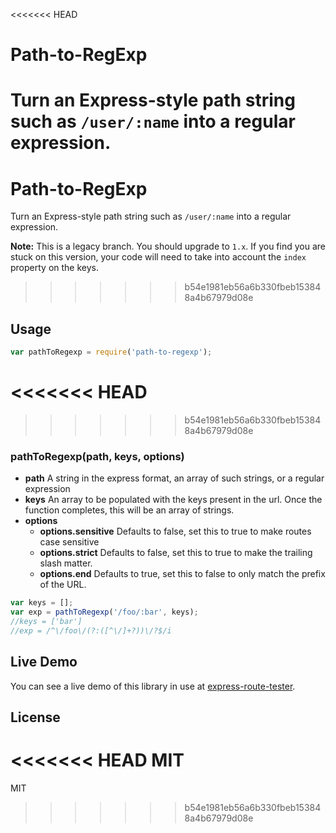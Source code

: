 <<<<<<< HEAD

# Path-to-RegExp

  Turn an Express-style path string such as `/user/:name` into a regular expression.
=======
# Path-to-RegExp

Turn an Express-style path string such as `/user/:name` into a regular expression.

**Note:** This is a legacy branch. You should upgrade to `1.x`. If you find you are stuck on this version, your code will need to take into account the `index` property on the keys.
>>>>>>> b54e1981eb56a6b330fbeb153848a4b67979d08e

## Usage

```javascript
var pathToRegexp = require('path-to-regexp');
```
<<<<<<< HEAD
=======

>>>>>>> b54e1981eb56a6b330fbeb153848a4b67979d08e
### pathToRegexp(path, keys, options)

 - **path** A string in the express format, an array of such strings, or a regular expression
 - **keys** An array to be populated with the keys present in the url.  Once the function completes, this will be an array of strings.
 - **options**
   - **options.sensitive** Defaults to false, set this to true to make routes case sensitive
   - **options.strict** Defaults to false, set this to true to make the trailing slash matter.
   - **options.end** Defaults to true, set this to false to only match the prefix of the URL.

```javascript
var keys = [];
var exp = pathToRegexp('/foo/:bar', keys);
//keys = ['bar']
//exp = /^\/foo\/(?:([^\/]+?))\/?$/i
```

## Live Demo

You can see a live demo of this library in use at [express-route-tester](http://forbeslindesay.github.com/express-route-tester/).

## License

<<<<<<< HEAD
  MIT
=======
  MIT
>>>>>>> b54e1981eb56a6b330fbeb153848a4b67979d08e
